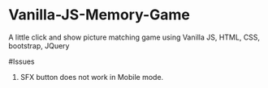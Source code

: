 # Vanilla-JS-Memory-Game
A little click and show picture matching game using Vanilla JS, HTML, CSS, bootstrap, JQuery

#Issues
1. SFX button does not work in Mobile mode. 
